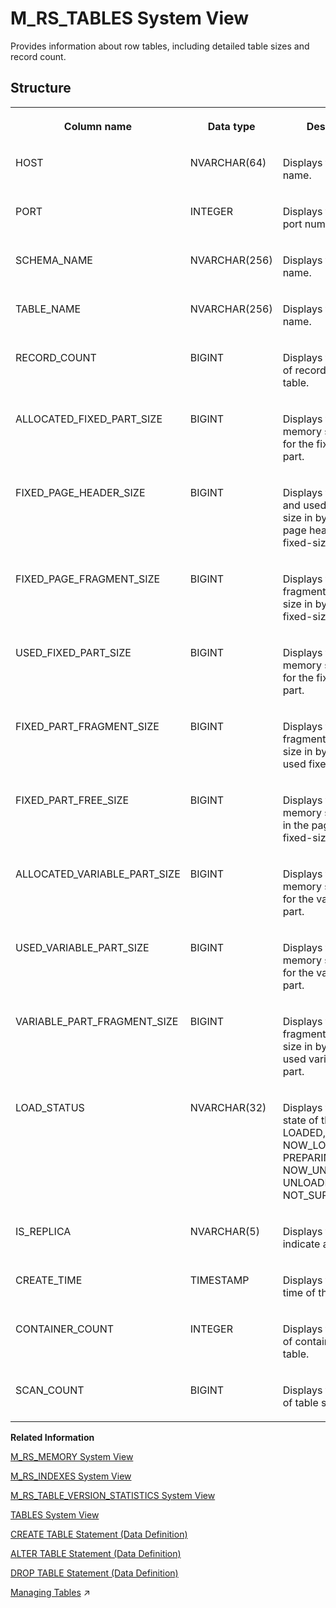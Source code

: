 <!-- loio20bbc60675191014bf16fd69e531fa78 -->

# M\_RS\_TABLES System View

Provides information about row tables, including detailed table sizes and record count.



<a name="loio20bbc60675191014bf16fd69e531fa78___m__r_s__t_a_b_l_e_s_1struct_M_RS_TABLES"/>

## Structure


<table>
<tr>
<th valign="top">

Column name



</th>
<th valign="top">

Data type



</th>
<th valign="top">

Description



</th>
</tr>
<tr>
<td valign="top">

HOST



</td>
<td valign="top">

NVARCHAR\(64\)



</td>
<td valign="top">

Displays the host name.



</td>
</tr>
<tr>
<td valign="top">

PORT



</td>
<td valign="top">

INTEGER



</td>
<td valign="top">

Displays the internal port number.



</td>
</tr>
<tr>
<td valign="top">

SCHEMA\_NAME



</td>
<td valign="top">

NVARCHAR\(256\)



</td>
<td valign="top">

Displays the schema name.



</td>
</tr>
<tr>
<td valign="top">

TABLE\_NAME



</td>
<td valign="top">

NVARCHAR\(256\)



</td>
<td valign="top">

Displays the table name.



</td>
</tr>
<tr>
<td valign="top">

RECORD\_COUNT



</td>
<td valign="top">

BIGINT



</td>
<td valign="top">

Displays the number of records in this table.



</td>
</tr>
<tr>
<td valign="top">

ALLOCATED\_FIXED\_PART\_SIZE



</td>
<td valign="top">

BIGINT



</td>
<td valign="top">

Displays the allocated memory size in bytes for the fixed-size part.



</td>
</tr>
<tr>
<td valign="top">

FIXED\_PAGE\_HEADER\_SIZE



</td>
<td valign="top">

BIGINT



</td>
<td valign="top">

Displays the allocated and used memory size in bytes for the page headers of the fixed-size part.



</td>
</tr>
<tr>
<td valign="top">

FIXED\_PAGE\_FRAGMENT\_SIZE



</td>
<td valign="top">

BIGINT



</td>
<td valign="top">

Displays the fragmented memory size in bytes of the fixed-size part.



</td>
</tr>
<tr>
<td valign="top">

USED\_FIXED\_PART\_SIZE



</td>
<td valign="top">

BIGINT



</td>
<td valign="top">

Displays the used memory size in bytes for the fixed-size part.



</td>
</tr>
<tr>
<td valign="top">

FIXED\_PART\_FRAGMENT\_SIZE



</td>
<td valign="top">

BIGINT



</td>
<td valign="top">

Displays the fragmented memory size in bytes of the used fixed-size part.



</td>
</tr>
<tr>
<td valign="top">

FIXED\_PART\_FREE\_SIZE



</td>
<td valign="top">

BIGINT



</td>
<td valign="top">

Displays the free memory size in bytes in the pages of the fixed-size part.



</td>
</tr>
<tr>
<td valign="top">

ALLOCATED\_VARIABLE\_PART\_SIZE



</td>
<td valign="top">

BIGINT



</td>
<td valign="top">

Displays the allocated memory size in bytes for the variable-size part.



</td>
</tr>
<tr>
<td valign="top">

USED\_VARIABLE\_PART\_SIZE



</td>
<td valign="top">

BIGINT



</td>
<td valign="top">

Displays the used memory size in bytes for the variable-size part.



</td>
</tr>
<tr>
<td valign="top">

VARIABLE\_PART\_FRAGMENT\_SIZE



</td>
<td valign="top">

BIGINT



</td>
<td valign="top">

Displays the fragmented memory size in bytes of the used variable-size part.



</td>
</tr>
<tr>
<td valign="top">

LOAD\_STATUS



</td>
<td valign="top">

NVARCHAR\(32\)



</td>
<td valign="top">

Displays the loading state of the table: LOADED, NOW\_LOADING, PREPARING\_UNLOAD, NOW\_UNLOADING, UNLOADED, or NOT\_SUPPORTED



</td>
</tr>
<tr>
<td valign="top">

IS\_REPLICA



</td>
<td valign="top">

NVARCHAR\(5\)



</td>
<td valign="top">

Displays the flag to indicate a replica.



</td>
</tr>
<tr>
<td valign="top">

CREATE\_TIME



</td>
<td valign="top">

TIMESTAMP



</td>
<td valign="top">

Displays the create time of the table.



</td>
</tr>
<tr>
<td valign="top">

CONTAINER\_COUNT



</td>
<td valign="top">

INTEGER



</td>
<td valign="top">

Displays the number of containers for the table.



</td>
</tr>
<tr>
<td valign="top">

SCAN\_COUNT



</td>
<td valign="top">

BIGINT



</td>
<td valign="top">

Displays the number of table scans.



</td>
</tr>
</table>

**Related Information**  


[M\_RS\_MEMORY System View](m-rs-memory-system-view-20bb47a.md "Provides RS memory statistics.")

[M\_RS\_INDEXES System View](m-rs-indexes-system-view-20bb03a.md "Provides the statistics for B-tree and CPB-tree indexes.")

[M\_RS\_TABLE\_VERSION\_STATISTICS System View](m-rs-table-version-statistics-system-view-20bb882.md "Provides information on row table versions: detailed version counts and used sizes.")

[TABLES System View](../021-System-Views/tables-system-view-2101973.md "Provides information about tables in the database.")

[CREATE TABLE Statement \(Data Definition\)](../../010-SQL-Reference/012-SQL-Statements/create-table-statement-data-definition-20d58a5.md "Creates a base or temporary table. See the CREATE VIRTUAL TABLE statement for creating virtual tables.")

[ALTER TABLE Statement \(Data Definition\)](../../010-SQL-Reference/012-SQL-Statements/alter-table-statement-data-definition-20d329a.md "Alters a base or temporary table. See the ALTER VIRTUAL TABLE statement for altering virtual tables.")

[DROP TABLE Statement \(Data Definition\)](../../010-SQL-Reference/012-SQL-Statements/drop-table-statement-data-definition-20d7fd2.md "Removes a physical or virtual table from the database.")

[Managing Tables](https://help.sap.com/viewer/f9c5015e72e04fffa14d7d4f7267d897/2023_2_QRC/en-US/68554490aee94885ba31611489a04992.html "The SAP HANA database stores data in memory in tables, organized in columns, and partitions, distributed among multiple servers.") :arrow_upper_right:

